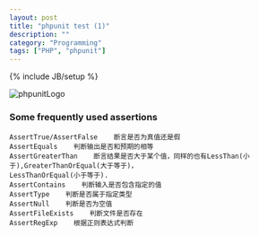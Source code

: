 ```yaml
---
layout: post
title: "phpunit test (1)"
description: ""
category: "Programming"
tags: ["PHP", "phpunit"]
---
```


{% include JB/setup %}

![phpunitLogo](http://clivemind.com/wp-content/uploads/2012/07/logo.png)

### Some frequently used assertions

    AssertTrue/AssertFalse    断言是否为真值还是假
    AssertEquals    判断输出是否和预期的相等
    AssertGreaterThan    断言结果是否大于某个值，同样的也有LessThan(小于),GreaterThanOrEqual(大于等于)，
    LessThanOrEqual(小于等于).
    AssertContains    判断输入是否包含指定的值
    AssertType    判断是否属于指定类型
    AssertNull    判断是否为空值
    AssertFileExists    判断文件是否存在
    AssertRegExp    根据正则表达式判断